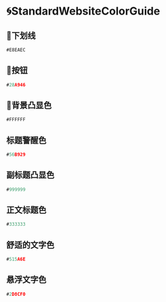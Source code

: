 # :cyclone:StandardWebsiteColorGuide

## :pushpin:下划线
```javascript
#E8EAEC
```
## :pushpin:按钮

```javascript
#28A946
```

## :pushpin:背景凸显色

```javascript
#FFFFFF
```

## 标题警醒色

```javascript
#56B929
```
## 副标题凸显色

```javascript
#999999
```

## 正文标题色

```javascript
#333333
```

## 舒适的文字色

```javascript
#515A6E
```

## 悬浮文字色

```javascript
#2D8CF0
```
